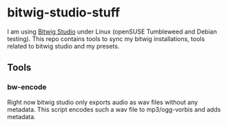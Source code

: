 # bitwig-studio-stuff

I am using [Bitwig Studio](https://www.bitwig.com/) under Linux (openSUSE
Tumbleweed and Debian testing). This repo contains tools to sync my bitwig
installations, tools related to bitwig studio and my presets.

## Tools

### bw-encode

Right now bitwig studio only exports audio as wav files without any metadata. 
This script encodes such a wav file to mp3/ogg-vorbis and adds metadata.

